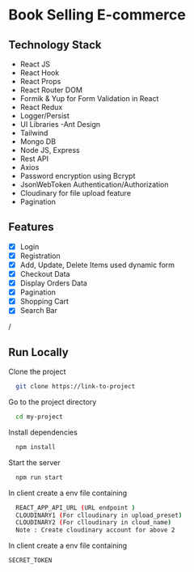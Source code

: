 
# Book Selling E-commerce




## Technology Stack
- React JS
- React Hook
- React Props
- React Router DOM
- Formik & Yup for Form Validation in React
- React Redux
- Logger/Persist
- UI Libraries -Ant Design
- Tailwind
- Mongo DB
- Node JS, Express
- Rest API
- Axios
- Password encryption using Bcrypt
- JsonWebToken Authentication/Authorization
- Cloudinary for file upload feature
- Pagination


## Features
  - [x] Login
  - [x] Registration
  - [x] Add, Update, Delete Items used dynamic form
  - [x] Checkout Data
  - [x] Display Orders Data
  - [x] Pagination
  - [x] Shopping Cart
  - [x] Search Bar

  /
 
## Run Locally

Clone the project

```bash
  git clone https://link-to-project
```

Go to the project directory

```bash
  cd my-project
```

Install dependencies

```bash
  npm install
```

Start the server

```bash
  npm run start
```

In client create a env file containing
```bash
  REACT_APP_API_URL (URL endpoint )
  CLOUDINARY1 (For clloudinary in upload_preset)
  CLOUDINARY2 (For clloudinary in cloud_name)
  Note : Create cloudinary account for above 2
```

In client create a env file containing
```bash
SECRET_TOKEN
```